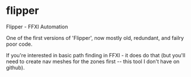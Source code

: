 # flipper
Flipper - FFXI Automation

One of the first versions of 'Flipper', now mostly old, redundant, and failry poor code.

If you're interested in basic path finding in FFXI - it does do that (but you'll need to create nav meshes for the zones first -- this tool I don't have on github).
